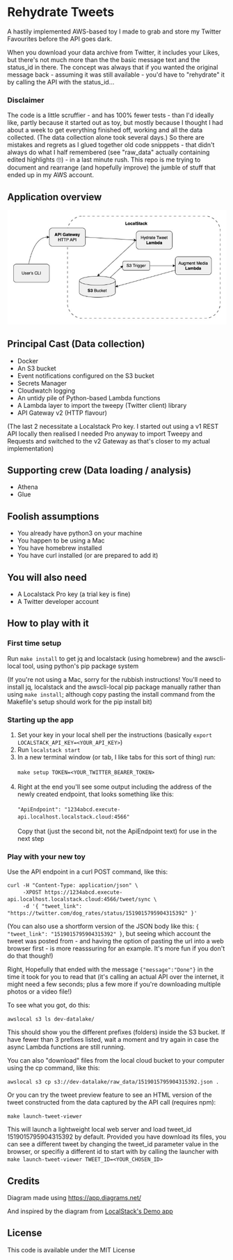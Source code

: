 # Rehydrate Tweets

A hastily implemented AWS-based toy I made to grab and store my Twitter Favourites before the API goes dark.

When you download your data archive from Twitter, it includes your Likes, but there's not much more than the the basic message text and the status_id in there. The concept was always that if you wanted the original message back - assuming it was still available - you'd have to "rehydrate" it by calling the API with the status_id…

### Disclaimer

The code is a little scruffier - and has 100% fewer tests - than I'd ideally like, partly because it started out as toy, but mostly because I thought I had about a week to get everything finished off, working and all the data collected. (The data collection alone took several days.) So there are mistakes and regrets as I glued together old code snipppets - that didn't always do what I half remembered (see "raw_data" actually containing edited highlights 🙄) - in a last minute rush. This repo is me trying to document and rearrange (and hopefully improve) the jumble of stuff that ended up in my AWS account.

## Application overview

![Diagram showing the basic application outline. The users's request from their commmand line goes via an AWS Gateway (HTTP API) to the Hydrate Tweet Lambda which gets data for an individual tweet and writes a JSON representation of the data to an S3 Bucket. The object creation causes an S3 trigger to fire, launching the Augment Media Lambda which grabs the media connected to the tweet and writes it back to the S3 Bucket](https://github.com/lizconlan/rehydrate-tweets/blob/main/hydrate_tweets.jpg?raw=true)

## Principal Cast (Data collection)

* Docker
* An S3 bucket
* Event notifications configured on the S3 bucket
* Secrets Manager
* Cloudwatch logging
* An untidy pile of Python-based Lambda functions
* A Lambda layer to import the tweepy (Twitter client) library
* API Gateway v2 (HTTP flavour)

(The last 2 necessitate a Localstack Pro key. I started out using a v1 REST API locally then realised I needed Pro anyway to import Tweepy and Requests and switched to the v2 Gateway as that's closer to my actual implementation)

## Supporting crew (Data loading / analysis)

* Athena
* Glue

## Foolish assumptions

* You already have python3 on your machine
* You happen to be using a Mac
* You have homebrew installed
* You have curl installed (or are prepared to add it)

## You will also need

* A Localstack Pro key (a trial key is fine)
* A Twitter developer account

## How to play with it

### First time setup

Run `make install` to get jq and localstack (using homebrew) and the awscli-local tool, using python's pip package system

(If you're not using a Mac, sorry for the rubbish instructions! You'll need to install jq, localstack and the awscli-local pip package manually rather than using `make install`; although copy pasting the install command from the Makefile's setup should work for the pip install bit)

### Starting up the app

1. Set your key in your local shell per the instructions (basically `export LOCALSTACK_API_KEY=<YOUR_API_KEY>`)
1. Run `localstack start`
1. In a new terminal window (or tab, I like tabs for this sort of thing) run:<br><br>`make setup TOKEN=<YOUR_TWITTER_BEARER_TOKEN>`<br><br>
1. Right at the end you'll see some output including the address of the newly created endpoint, that looks something like this:<br><br>`"ApiEndpoint": "1234abcd.execute-api.localhost.localstack.cloud:4566"`<br><br>Copy that (just the second bit, not the ApiEndpoint text) for use in the next step

### Play with your new toy

Use the API endpoint in a curl POST command, like this:

```
curl -H "Content-Type: application/json" \
     -XPOST https://1234abcd.execute-api.localhost.localstack.cloud:4566/tweet/sync \
     -d '{ "tweet_link": "https://twitter.com/dog_rates/status/1519015795904315392" }'
```

(You can also use a shortform version of the JSON body like this: `{ "tweet_link": "1519015795904315392" }`, but seeing which account the tweet was posted from - and having the option of pasting the url into a web browser first - is more reasssuring for an example. It's more fun if you don't do that though!)

Right, Hopefully that ended with the message `{"message":"Done"}` in the time it took for you to read that (it's calling an actual API over the internet, it might need a few seconds; plus a few more if you're downloading multiple photos or a video file!)

To see what you got, do this:

`awslocal s3 ls dev-datalake/`

This should show you the different prefixes (folders) inside the S3 bucket. If have fewer than 3 prefixes listed, wait a moment and try again in case the async Lambda functions are still running.

You can also "download" files from the local cloud bucket to your computer using the cp command, like this:

`awslocal s3 cp s3://dev-datalake/raw_data/1519015795904315392.json .`

Or you can try the tweet preview feature to see an HTML version of the tweet constructed from the data captured by the API call (requires npm):

`make launch-tweet-viewer`

This will launch a lightweight local web server and load tweet_id 1519015795904315392 by default. Provided you have download its files, you can see a different tweet by changing the tweet_id parameter value in the browser, or specifiy a different id to start with by calling the launcher with `make launch-tweet-viewer TWEET_ID=<YOUR_CHOSEN_ID>`

## Credits

Diagram made using https://app.diagrams.net/

And inspired by the diagram from [LocalStack's Demo app](https://github.com/localstack/localstack-demo#localstack-demo)

## License

This code is available under the MIT License
